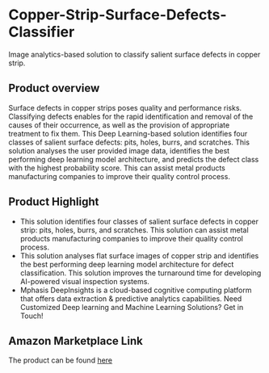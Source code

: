 # Copper-Strip-Surface-Defects-Classifier
Image analytics-based solution to classify salient surface defects in copper strip.

## Product overview
Surface defects in copper strips poses quality and performance risks. Classifying defects enables for the rapid identification and removal of the causes of their occurrence, as well as the provision of appropriate treatment to fix them. This Deep Learning-based solution identifies four classes of salient surface defects: pits, holes, burrs, and scratches. This solution analyses the user provided image data, identifies the best performing deep learning model architecture, and predicts the defect class with the highest probability score. This can assist metal products manufacturing companies to improve their quality control process.

## Product Highlight 
* This solution identifies four classes of salient surface defects in copper strip: pits, holes, burrs, and scratches. This solution can assist metal products manufacturing companies to improve their quality control process.
* This solution analyses flat surface images of copper strip and identifies the best performing deep learning model architecture for defect classification. This solution improves the turnaround time for developing AI-powered visual inspection systems.
* Mphasis DeepInsights is a cloud-based cognitive computing platform that offers data extraction & predictive analytics capabilities. Need Customized Deep learning and Machine Learning Solutions? Get in Touch!

## Amazon Marketplace Link
The product can be found [here](https://aws.amazon.com/marketplace/pp/prodview-e3sruohobcole)
